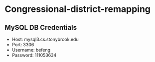 # Congressional-district-remapping
## MySQL DB Credentials
- Host: mysql3.cs.stonybrook.edu
- Port: 3306
- Username: befeng
- Password: 111053634
